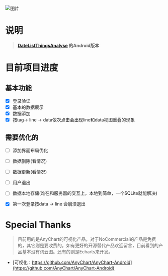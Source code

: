 ![图片](https://user-images.githubusercontent.com/20177836/153741288-f7ffd2ff-205c-49f9-941c-5b9c5e89f147.png)

# 说明

> **[DateListThingsAnalyse](https://github.com/emperinter/DateListThingsAnalyse) 的Android版本**


# 目前项目进度

## 基本功能

- [X] 登录验证
- [X] 基本的数据展示
- [X] 数据添加
- [x] 按tag-> line -> data依次点击会出现line和data视图重叠的现象

## 需要优化的

- [ ] 添加界面布局优化
- [ ] 数据删除(看情况)
- [ ] 数据更新(看情况)
- [ ] 用户退出
- [ ] 数据本地存储(难在和服务器的交互上，本地到简单，一个SQLite就能解决)
- [X] 第一次登录按data -> line 会崩溃退出


# Special Thanks

> 目前用的是AnyChart的可视化产品，对于NoCommercial的产品是免费的，其它则是要收费的。如有更好的开源替代产品欢迎留言，目前看到的产品基本没有词云图。还有的则是Echarts来开发。

- [可视化：https://github.com/AnyChart/AnyChart-Android](https://github.com/AnyChart/AnyChart-Android)

